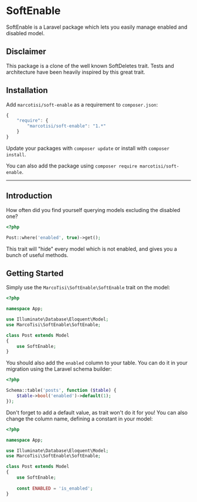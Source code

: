 SoftEnable
======
SoftEnable is a Laravel package which lets you easily manage enabled and disabled model.

## Disclaimer

This package is a clone of the well known SoftDeletes trait. Tests and architecture have been heavily inspired by this great trait.

## Installation

Add `marcotisi/soft-enable` as a requirement to `composer.json`:

```javascript
{
    "require": {
        "marcotisi/soft-enable": "1.*"
    }
}
```

Update your packages with `composer update` or install with `composer install`.

You can also add the package using `composer require marcotisi/soft-enable`.

------------------------------------------------------------------------------------------------------------

## Introduction

How often did you find yourself querying models excluding the disabled one?
```php
<?php

Post::where('enabled', true)->get();
```
This trait will "hide" every model which is not enabled, and gives you a bunch of useful methods.

## Getting Started

Simply use the `MarcoTisi\SoftEnable\SoftEnable` trait on the model:

```php
<?php

namespace App;

use Illuminate\Database\Eloquent\Model;
use MarcoTisi\SoftEnable\SoftEnable;

class Post extends Model
{
    use SoftEnable;
}
``` 

You should also add the `enabled` column to your table. You can do it in your migration using the Laravel schema builder:

```php
<?php

Schema::table('posts', function ($table) {
    $table->bool('enabled')->default(1);
});
```

Don't forget to add a default value, as trait won't do it for you!
You can also change the column name, defining a constant in your model:

```php
<?php

namespace App;

use Illuminate\Database\Eloquent\Model;
use MarcoTisi\SoftEnable\SoftEnable;

class Post extends Model
{
    use SoftEnable;
    
    const ENABLED = 'is_enabled';
}
```
